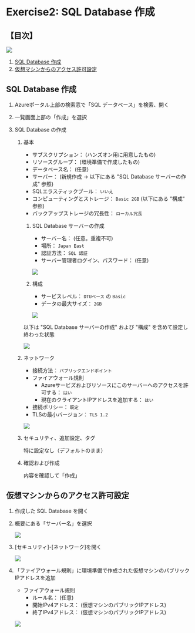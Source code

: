 # Exercise2: SQL Database 作成

## 【目次】

![](images/ex02-0000-sqldb.png)

1. [SQL Database 作成](#sql-database-作成)
1. [仮想マシンからのアクセス許可設定](#仮想マシンからのアクセス許可設定)


## SQL Database 作成

1.  Azureポータル上部の検索窓で「SQL データベース」を検索、開く

1. 一覧画面上部の「作成」を選択

1. SQL Database の作成

    1. 基本

        * サブスクリプション： (ハンズオン用に用意したもの)
        * リソースグループ： (環境準備で作成したもの)
        * データベース名： (任意)
        * サーバー： (新規作成 → 以下にある "SQL Database サーバーの作成" 参照)
        * SQLエラスティックプール： `いいえ`
        * コンピューティングとストレージ： `Basic 2GB` (以下にある "構成" 参照)
        * バックアップストレージの冗長性： `ローカル冗長`

        1. SQL Database サーバーの作成

            * サーバー名： (任意。重複不可)
            * 場所： `Japan East`
            * 認証方法： `SQL 認証`
            * サーバー管理者ログイン、パスワード： (任意)

            ![](images/ex02-0101-sqldb.png)

        1. 構成

            * サービスレベル： `DTUベース` の `Basic`
            * データの最大サイズ： `2GB`
        
            ![](images/ex02-0102-sqldb.png)

        以下は "SQL Database サーバーの作成" および "構成" を含めて設定し終わった状態

        ![](images/ex02-0103-sqldb.png)

    1. ネットワーク

        * 接続方法： `パブリックエンドポイント`
        * ファイアウォール規則
            * Azureサービズおよびリソースにこのサーバーへのアクセスを許可する： `はい`
            * 現在のクライアントIPアドレスを追加する： `はい`
        * 接続ポリシー： `既定`
        * TLSの最小バージョン： `TLS 1.2`

        ![](images/ex02-0104-sqldb.png)

    1. セキュリティ、追加設定、タグ

        特に設定なし（デフォルトのまま）

    1. 確認および作成

        内容を確認して「作成」


## 仮想マシンからのアクセス許可設定

1. 作成した SQL Database を開く

1. 概要にある「サーバー名」を選択

    ![](images/ex02-0201-sqldb.png)

1. [セキュリティ]-[ネットワーク]を開く

    ![](images/ex02-0202-sqldb.png)

1. 「ファイアウォール規則」に環境準備で作成された仮想マシンのパブリックIPアドレスを追加

    * ファイアウォール規則
        * ルール名： (任意)
        * 開始IPv4アドレス： (仮想マシンのパブリックIPアドレス)
        * 終了IPv4アドレス： (仮想マシンのパブリックIPアドレス)

    ![](images/ex02-0203-sqldb.png)

